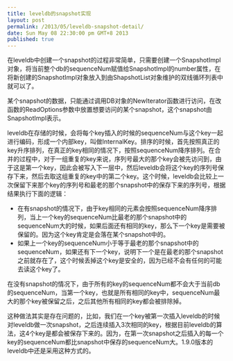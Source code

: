 ```yaml
---
title: leveldb的snapshot实现
layout: post
permalink: /2013/05/leveldb-snapshot-detail/
date: Sun May 08 22:30:00 pm GMT+8 2013
published: true
---
```

在leveldb中创建一个snapshot的过程非常简单，只需要创建一个SnapshotImpl对象，将当前整个db的sequenceNum赋值给SnapshotImpl的number属性，在将新创建的SnapshotImpl对象放入到由ShapshotList对象维护的双线循环列表中就可以了。

某个snapshot的数据，只能通过调用DB对象的NewIterator函数进行访问，在改函数的ReadOptions参数中放置想要访问的某个snapshot，这个snapshot由SnapshotImpl表示。

leveldb在存储的时候，会将每个key插入的时候的sequenceNum与这个key一起进行编码，形成一个内部key，叫做InternalKey。排序的时候，首先按照真正的key升序排列，在真正的key相同的情况下，按照sequenceNum降序排列。在合并的过程中，对于一组重复的key来说，序列号最大的那个key会被先访问到，由于这是第一个key，因此会被写入下一层中，然后leveldb会将这个key的序列号保存下来，然后去取这组重复的key中的第二个key。这个时候，leveldb会比较上一次保留下来那个key的序列号和最老的那个snapshot中的保存下来的序列号，根据结果执行下面的逻辑：


* 在有snapshot的情况下，由于key相同的元素会按照sequenceNum降序排列，当上一个key的sequenceNum比最老的那个snapshot中的sequenceNum大的时候，如果后面还有相同的key，那么下一个key是需要被保留的。因为这个key肯定是会落在某个snapshot中的。
* 如果上一个key的sequenceNum小于等于最老的那个snapshot中的sequenceNum，如果还有下一个key，说明下一个是在最老的那个snapshot之前就存在了，这个时候丢掉这个key是安全的，因为已经不会有任何的可能去读这个key了。  

在没有snapshot的情况下，由于所有的key的sequenceNum都不会大于当前db的sequenceNum，当第一个key，也就是所有相同的key中，sequenceNum最大的那个key被保留之后，之后其他所有相同的key都会被排除掉。

这种做法其实是存在问题的，比如，我们在一个key被第一次插入leveldb的时候对leveldb做一次snapshot，之后连续插入3次相同的key，根据目前leveldb的算法，这4个key是都会被保存下来的。因为，在第一次snapshot之后插入的每一个key的sequenceNum都比snapshot中保存的sequenceNum大。1.9.0版本的leveldb中还是采用这种方式的。

